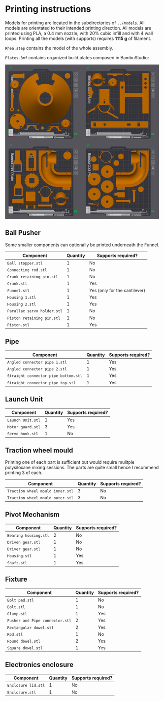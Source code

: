 # Printing instructions

Models for printing are located in the subdirectories of `../models`. All models are orientated to their intended printing direction. All models are printed using PLA, a 0.4 mm nozzle, with 20% cubic infill and with 4 wall loops. Printing all the models (with supports) requires **1115 g** of filament.

`Rhea.step` contains the model of the whole assembly.

`Plates.3mf` contains organized build plates composed in BambuStudio:

![plates](images/plates.png)

## Ball Pusher

Some smaller components can optionally be printed underneath the Funnel.

Component | Quantity | Supports required?
---|---|---
`Ball stopper.stl` | 1 | No
`Connecting rod.stl` | 1 | No
`Crank retaining pin.stl` | 1 | No
`Crank.stl` | 1 | Yes
`Funnel.stl` | 1 | Yes (only for the cantilever)
`Housing 1.stl` | 1 | Yes
`Housing 2.stl` | 1 | Yes
`Parallax servo holder.stl` | 1 | No
`Piston retaining pin.stl` | 1 | No
`Piston.stl` | 1 | Yes

## Pipe

Component | Quantity | Supports required?
---|---|---
`Angled connector pipe 1.stl` | 1 | Yes
`Angled connector pipe 2.stl` | 1 | Yes
`Straight connector pipe bottom.stl` | 1 | Yes
`Straight connector pipe top.stl` | 1 | Yes

## Launch Unit

Component | Quantity | Supports required?
---|---|---
`Launch Unit.stl` | 1 | Yes
`Motor guard.stl` | 3 | Yes
`Servo hook.stl` | 1 | No

## Traction wheel mould

Printing one of each part is sufficient but would require mulitple polysiloxane mixing sessions. The parts are quite small hence I recommend printing 3 of each.

Component | Quantity | Supports required?
---|---|---
`Traction wheel mould inner.stl` | 3 | No
`Traction wheel mould outer.stl` | 3 | No

## Pivot Mechanism

Component | Quantity | Supports required?
---|---|---
`Bearing housing.stl` | 2 | No
`Driven gear.stl` | 1 | No
`Driver gear.stl` | 1 | No
`Housing.stl` | 1 | Yes
`Shaft.stl` | 1 | Yes

## Fixture

Component | Quantity | Supports required?
---|---|---
`Bolt pad.stl` | 1 | No
`Bolt.stl` | 1 | No
`Clamp.stl` | 1 | Yes
`Pusher and Pipe connector.stl` | 2 | Yes
`Rectangular dowel.stl` | 2 | Yes
`Rod.stl` | 1 | No
`Round dowel.stl` | 2 | Yes
`Square dowel.stl` | 1 | Yes

## Electronics enclosure

Component | Quantity | Supports required?
---|---|---
`Enclosure lid.stl` | 1 | No
`Enclosure.stl` | 1 | No


